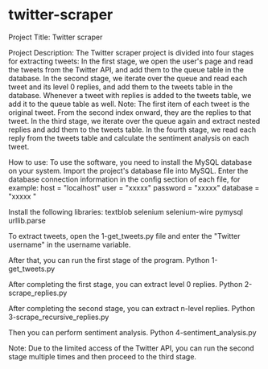 # twitter-scraper

Project Title:
Twitter scraper

Project Description:
The Twitter scraper project is divided into four stages for extracting tweets:
In the first stage, we open the user's page and read the tweets from the Twitter API, and add them to the queue table in the database.
In the second stage, we iterate over the queue and read each tweet and its level 0 replies, and add them to the tweets table in the database. Whenever a tweet with replies is added to the tweets table, we add it to the queue table as well.
Note: The first item of each tweet is the original tweet. From the second index onward, they are the replies to that tweet.
In the third stage, we iterate over the queue again and extract nested replies and add them to the tweets table.
In the fourth stage, we read each reply from the tweets table and calculate the sentiment analysis on each tweet.

How to use:
To use the software, you need to install the MySQL database on your system.
Import the project's database file into MySQL.
Enter the database connection information in the config section of each file, for example:
host = "localhost"
user = "xxxxx"
password = "xxxxx"
database = "xxxxx "

Install the following libraries:
textblob
selenium
selenium-wire
pymysql
urllib.parse

To extract tweets, open the 1-get_tweets.py file and enter the "Twitter username" in the username variable.

After that, you can run the first stage of the program.
Python 1-get_tweets.py

After completing the first stage, you can extract level 0 replies.
Python 2-scrape_replies.py

After completing the second stage, you can extract n-level replies.
Python 3-scrape_recursive_replies.py

Then you can perform sentiment analysis.
Python 4-sentiment_analysis.py

Note: Due to the limited access of the Twitter API, you can run the second stage multiple times and then proceed to the third stage.
